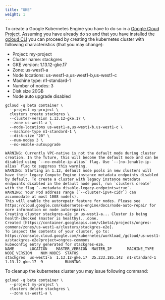 ```yaml
---
title: "GKE"
weight: 1
---
```


To create a Google Kubernetes Engine you have to do so in a [Google Cloud Project](https://cloud.google.com/resource-manager/docs/creating-managing-projects).
 Assuming you have already do so and that you have installed the [gcloud CLI](https://cloud.google.com/sdk/gcloud/)
 you can proceed by creating the kubernetes cluster with following characteristics (that you may change):

 * Project: my-project
 * Cluster name: stackgres
 * GKE version: 1.13.12-gke.17
 * Zone: us-west1-a
 * Node locations: us-west1-a,us-west1-b,us-west1-c
 * Machine type: n1-standard-1
 * Number of nodes: 3
 * Disk size 20GB
 * Node auto upgrade disabled

```
gcloud -q beta container \
  --project my-project \
  clusters create stackgres \
  --cluster-version 1.13.12-gke.17 \
  --zone us-west1-a \
  --node-locations us-west1-a,us-west1-b,us-west1-c \
  --machine-type n1-standard-1 \
  --disk-size "20" \
  --num-nodes 3 \
  --no-enable-autoupgrade
```

```
WARNING: Currently VPC-native is not the default mode during cluster creation. In the future, this will become the default mode and can be disabled using `--no-enable-ip-alias` flag. Use `--[no-]enable-ip-alias` flag to suppress this warning.
WARNING: Starting in 1.12, default node pools in new clusters will have their legacy Compute Engine instance metadata endpoints disabled by default. To create a cluster with legacy instance metadata endpoints disabled in the default node pool, run `clusters create` with the flag `--metadata disable-legacy-endpoints=true`.
WARNING: Your Pod address range (`--cluster-ipv4-cidr`) can accommodate at most 1008 node(s). 
This will enable the autorepair feature for nodes. Please see https://cloud.google.com/kubernetes-engine/docs/node-auto-repair for more information on node autorepairs.
Creating cluster stackgres-e2e in us-west1-a... Cluster is being health-checked (master is healthy)...done.
Created [https://container.googleapis.com/v1beta1/projects/ongres-commons/zones/us-west1-a/clusters/stackgres-e2e].
To inspect the contents of your cluster, go to: https://console.cloud.google.com/kubernetes/workload_/gcloud/us-west1-a/stackgres-e2e?project=ongres-commons
kubeconfig entry generated for stackgres-e2e.
NAME       LOCATION    MASTER_VERSION  MASTER_IP       MACHINE_TYPE   NODE_VERSION    NUM_NODES  STATUS
stackgres  us-west1-a  1.13.12-gke.17  35.233.185.142  n1-standard-1  1.13.12-gke.17  9          RUNNING
```

To cleanup the kubernetes cluster you may issue following command:

```
gcloud -q beta container \
  --project my-project \
  clusters delete stackgres \
  --zone us-west1-a \
```